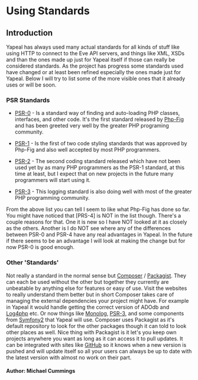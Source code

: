 # Using Standards #

## Introduction ##

Yapeal has always used many actual standards for all kinds of stuff like using
HTTP to connect to the Eve API servers, and things like XML, XSDs and than the
ones made up just for Yapeal itself if those can really be considered standards.
As the project has progress some standards used have changed or at least been
refined especially the ones made just for Yapeal. Below I will try to list some
of the more visible ones that it already uses or will be soon.

### PSR Standards ###

* [PSR-0] - Is a standard way of finding and auto-loading PHP classes,
interfaces, and other code. It's the first standard released by
[Php-Fig] and has been greeted very well by the greater PHP programing
community.

* [PSR-1] - Is the first of two code styling standards that was approved by
Php-Fig and also well accepted by most PHP programmers.

* [PSR-2] - The second coding standard released which have not been used
yet by as many PHP programmers as the PSR-1 standard, at this time at least, but
I expect that on new projects in the future many programmers will start using it.

* [PSR-3] - This logging standard is also doing well with most of the greater
PHP programming community.

From the above list you can tell I seem to like what Php-Fig has done so far.
You might have noticed that [PRS-4] is NOT in the list though. There's a
couple reasons for that. One it is new so I have NOT looked at it as closely as
the others. Another is I do NOT see where any of the differences between PSR-0
and PSR-4 have any real advantages in Yapeal. In the future if there seems to be
an advantage I will look at making the change but for now PSR-0 is good enough.

### Other 'Standards' ###

Not really a standard in the normal sense but [Composer] / [Packagist].
They can each be used without the other but together they currently are
unbeatable by anything else for features or easy of use. Visit the websites to
really understand them better but in short Composer takes care of managing the
external dependencies your project might have. For example in Yapeal it would
handle getting the correct version of ADOdb and [Log4php] etc. Or now things like
[Monolog], [PSR-3], and some components from [Symfony2] that Yapeal will use.
Composer uses Packagist as it's default repository to look for the other
packages though it can told to look other places as well. Nice thing with
Packagist is it let's you keep own projects anywhere you want as long as it can
access it to pull updates. It can be integrated with sites like [GitHub] so it
knows when a new version is pushed and will update itself so all your users can
always be up to date with the latest version with almost no work on their part.

[PSR-0]: http://www.php-fig.org/psr/psr-0
[PSR-1]: http://www.php-fig.org/psr/psr-1
[PSR-2]: http://www.php-fig.org/psr/psr-2
[PSR-3]: http://www.php-fig.org/psr/psr-3
[PSR-4]: http://www.php-fig.org/psr/psr-4
[Composer]: https://getcomposer.org/
[Packagist]: https://packagist.org/
[Php-Fig]: http://www.php-fig.org/
[Log4php]: https://logging.apache.org/log4php/
[Monolog]: https://github.com/Seldaek/monolog
[PSR-3]: http://www.php-fig.org/psr/psr-3/
[Symfony2]: http://symfony.com/
[GitHub]: https://github.com/

#### Author: Michael Cummings ####
